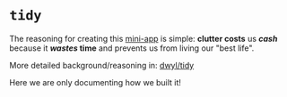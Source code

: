 # `tidy`

The reasoning for creating this 
[mini-app](https://github.com/dwyl/product-roadmap/issues/32)
is simple: 
**clutter costs** us ***cash***
because it **_wastes_ time**
and prevents us from living our "best life". 

More detailed background/reasoning in: 
[dwyl/tidy](https://github.com/dwyl/tidy)

Here we are only documenting how we built it!